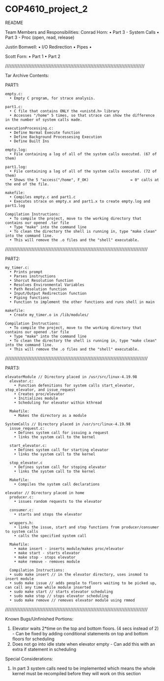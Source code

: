 # COP4610_project_2
README

Team Members and Responsibilities:
  Conrad Horn:
    • Part 3 - System Calls
    • Part 3 - Proc (open, read, release)
  
  Justin Bomwell:
    • I/O Redirection
    • Pipes
    • 

  Scott Forn:
    • Part 1
    • Part 2
  
  //////////////////////////////////////////////////////////////////////////////////////////

  
Tar Archive Contents:

  PART1:
    
    empty.c:  
      • Empty C program, for strace analysis.
  
    part1.c:
      • C file that contains ONLY the <unistd.h> library
      • Accesses "/home" 5 times, so that strace can show the difference in the number of system calls made.
  
    executionProcessing.c:
      • Define Normal Execute function
      • Define Background Processesing Execution
      • Define Built Ins
  
    empty.log:
      • File containing a log of all of the system calls executed. (67 of them)
  
    part1.log:
      • File containing a log of all of the system calls executed. (72 of them)
      • Shows the 5 "access("/home", F_OK)                   = 0" calls at the end of the file.
    
    makefile:
      • Compiles empty.c and part1.c
      • Executes strace on empty.x and part1.x to create empty.log and part1.log
  
    Compilation Instructions:
      • To compile the project, move to the working directory that contains our opened .tar file
      • Type "make" into the command line 
      • To clean the directory the shell is running in, type "make clean" into the command line.
      • This will remove the .o files and the "shell" executable.
  
  
  ////////////////////////////////////////////////////////////////////////////////////////////
  
  
  PART2:
  
    my_timer.c:
      • Prints prompt
      • Parses instructions
      • Shorcut Resolution function
      • Resolves Environmental Variables
      • Path Resolution function
      • Input/Output Redirection function
      • Piping functions
      • Function to implement the other functions and runs shell in main
  
    makefile:
      • Create my_timer.o in /lib/modules/

    Compilation Instructions:
      • To compile the project, move to the working directory that contains our opened .tar file
      • Type "make" into the command line 
      • To clean the directory the shell is running in, type "make clean" into the command line.
      • This will remove the .o files and the "shell" executable.
  
  
  ////////////////////////////////////////////////////////////////////////////////////////////
  
  
  PART3:
  
    elevatorModule // Directory placed in /usr/src/linux-4.19.98
      elevator.c:
        • Function defenitions for system calls start_elevator, stop_elevator, and issue_request
        • Creates proc/elevator 
        • Initializes module
        • Scheduling for elevator within kthread
  
      Makefile:
        • Makes the directory as a module
  
    SystemCalls // Directory placed in /usr/src/linux-4.19.98    
      issue_request.c:
        • Defines system call for issuing a request
        • links the system call to the kernel
        
      start_elevator.c:
        • Defines system call for starting elevator
        • links the system call to the kernel
        
      stop_elevator.c
        • Defines system call for stoping elevator
        • links the system call to the kernel
        
      Makefile: 
        • Compiles the system call declarations
        
    elevator // Directory placed in home
      producer.c:
        • issues random requests to the elevator
        
      consumer.c:
        • starts and stops the elevator
        
      wrappers.h:
        • links the issue, start and stop functions from producer/consumer to system calls
        • calls the specified system call
        
      Makefile:
        • make insert - inserts module/makes proc/elevator
        • make start - starts elevator
        • make stop - stops elevator
        • make remove - removes module
        
      Compilation Instructions:
      • sudo make insert // in the elevator directory, uses insmod to insert module
      • sudo make issue // adds people to floors waiting to be picked up, can call any time while module inserted
      • sudo make start // starts elevator scheduling
      • sudo make stop // stops elevator scheduling
      • sudo make remove // removes elevator module using rmmod
      
  
  ////////////////////////////////////////////////////////////////////////////////////////////
    
    
Known Bugs/Unfinished Portions: 
  1. Elevator waits 2*time on the top and bottom floors. (4 secs instead of 2)
    - Can be fixed by adding conditional statements on top and bottom floors for scheduling
  2. Does not go into idle state when elevator empty
    - Can add this with an extra if statement in scheduling 

Special Considerations: 
  1. In part 3 system calls need to be implemented which means the whole kernel must be recompiled before they will work on this section
